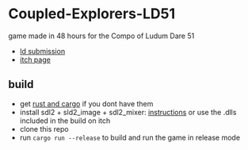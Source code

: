 # Coupled-Explorers-LD51
game made in 48 hours for the Compo of Ludum Dare 51

* [ld submission](https://ldjam.com/events/ludum-dare/51/coupled-explorers)
* [itch page](https://noamzeise.itch.io/coupled-explorers)

## build

* get [rust and cargo](https://www.rust-lang.org/tools/install) if you dont have them
* install sdl2 + sld2_image + sdl2_mixer: [instructions](https://github.com/Rust-SDL2/rust-sdl2#sdl20-development-libraries) or use the .dlls included in the build on itch
* clone this repo
* run ```cargo run --release``` to build and run the game in release mode
